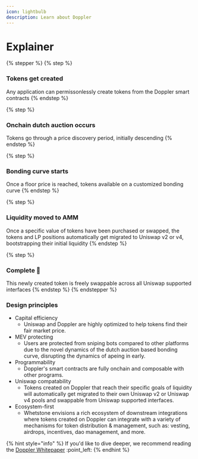 ```yaml
---
icon: lightbulb
description: Learn about Doppler
---
```


# Explainer



{% stepper %}
{% step %}
### Tokens get created

Any application can permissonlessly create tokens from the Doppler smart contracts
{% endstep %}

{% step %}
### Onchain dutch auction occurs

Tokens go through a price discovery period, initially descending
{% endstep %}

{% step %}
### Bonding curve starts

Once a floor price is reached, tokens available on a customized bonding curve
{% endstep %}

{% step %}
### Liquidity moved to AMM

Once a specific value of tokens have been purchased or swapped, the tokens and LP positions automatically get migrated to Uniswap v2 or v4, bootstrapping their initial liquidity&#x20;
{% endstep %}

{% step %}
### Complete :tada:

This newly created token is freely swappable across all Uniswap supported interfaces
{% endstep %}
{% endstepper %}

### Design principles

* Capital efficiency&#x20;
  * Uniswap and Doppler are highly optimized to help tokens find their fair market price.&#x20;
* MEV protecting
  * Users are protected from sniping bots compared to other platforms due to the novel dynamics of the dutch auction based bonding curve, disrupting the dynamics of apeing in early.&#x20;
* Programmability
  * Doppler's smart contracts are fully onchain and composable with other programs.&#x20;
* Uniswap compatability
  * Tokens created on Doppler that reach their specific goals of liquidity will automatically get migrated to their own Uniswap v2 or Uniswap v4 pools and swappable from Uniswap supported interfaces.
* Ecosystem-first&#x20;
  * Whetstone envisions a rich ecosystem of downstream integrations where tokens created on Doppler can integrate with a variety of mechanisms for token distribution & management, such as: vesting, airdrops, incentives, dao management, and more. &#x20;



{% hint style="info" %}
If you'd like to dive deeper, we recommend reading the [Doppler Whitepaper](https://github.com/whetstoneresearch/docs/blob/main/whitepapers/doppler/Dutch_auction_Dynamic_Bonding_Curves.pdf) :point\_left:
{% endhint %}

